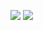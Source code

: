 ![](https://github.com/KMORaza/Python-LPP/blob/main/Image1.png)
![](https://github.com/KMORaza/Python-LPP/blob/main/Image2.png)
